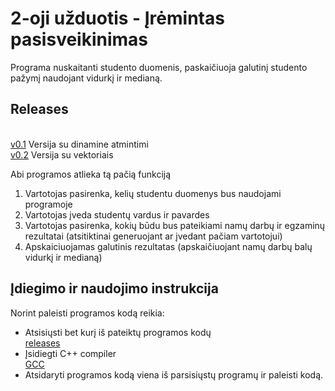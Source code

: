 # 2-oji užduotis - Įrėmintas pasisveikinimas
Programa nuskaitanti studento duomenis, paskaičiuoja galutinį studento pažymį naudojant vidurkį ir medianą.

## Releases
 <br />[v0.1](https://github.com/gabrielyyytte/2uzd/releases/tag/v0.1) Versija su dinamine atmintimi
 <br />[v0.2](https://github.com/gabrielyyytte/2uzd/releases/tag/v0.11) Versija su vektoriais
 
 Abi programos atlieka tą pačią funkciją
1. Vartotojas pasirenka, kelių studentu duomenys bus naudojami programoje
2. Vartotojas įveda studentų vardus ir pavardes
3. Vartotojas pasirenka, kokių būdu bus pateikiami namų darbų ir egzaminų rezultatai (atsitiktinai generuojant ar įvedant pačiam vartotojui) 
4. Apskaiciuojamas galutinis rezultatas (apskaičiuojant namų darbų balų vidurkį ir medianą)

## Įdiegimo ir naudojimo instrukcija 
Norint paleisti programos kodą reikia:
* Atsisiųsti bet kurį iš pateiktų programos kodų
  <br />[releases](https://github.com/gabrielyyytte/2uzd/releases)
* Įsidiegti C++ compiler
  <br />[GCC](https://gcc.gnu.org/)
* Atsidaryti programos kodą viena iš parsisiųstų programų ir paleisti kodą.
